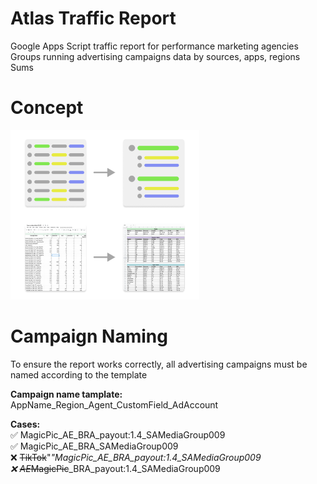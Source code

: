# Atlas Traffic Report
Google Apps Script traffic report for performance marketing agencies<br>
Groups running advertising campaigns data by sources, apps, regions<br>
Sums 

# Concept
<img src="./readme-slides/concept_description.png" style="width: 60%;"> 

# Campaign Naming
To ensure the report works correctly, all advertising campaigns must be named according to the template

<b>Campaign name tamplate:</b>
AppName_Region_Agent_CustomField_AdAccount

<b>Cases:</b>
<br>
✅ MagicPic_AE_BRA_payout:1.4_SAMediaGroup009 <br>
✅ MagicPic_AE_BRA_SAMediaGroup009 <br>
❌ <strike>TikTok</strike>"_"MagicPic_AE_BRA_payout:1.4_SAMediaGroup009 <br>
❌ <strike>AE</strike>_<strike>MagicPic</strike>_BRA_payout:1.4_SAMediaGroup009 <br>
